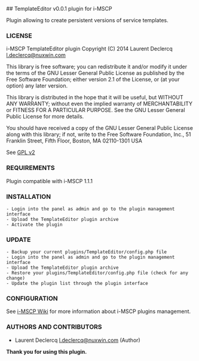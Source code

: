 ## TemplateEditor v0.0.1 plugin for i-MSCP

Plugin allowing to create persistent versions of service templates.

### LICENSE

 i-MSCP TemplateEditor plugin
 Copyright (C) 2014 Laurent Declercq <l.declercq@nuxwin.com>

 This library is free software; you can redistribute it and/or
 modify it under the terms of the GNU Lesser General Public
 License as published by the Free Software Foundation; either
 version 2.1 of the License, or (at your option) any later version.

 This library is distributed in the hope that it will be useful,
 but WITHOUT ANY WARRANTY; without even the implied warranty of
 MERCHANTABILITY or FITNESS FOR A PARTICULAR PURPOSE.  See the GNU
 Lesser General Public License for more details.

 You should have received a copy of the GNU Lesser General Public
 License along with this library; if not, write to the Free Software
 Foundation, Inc., 51 Franklin Street, Fifth Floor, Boston, MA  02110-1301  USA

 See [GPL v2](http://www.gnu.org/licenses/lgpl-2.1.txt "LGPL v2.1")

### REQUIREMENTS

Plugin compatible with i-MSCP 1.1.1

### INSTALLATION

	- Login into the panel as admin and go to the plugin management interface
	- Upload the TemplateEditor plugin archive
	- Activate the plugin

### UPDATE

	- Backup your current plugins/TemplateEditor/config.php file
	- Login into the panel as admin and go to the plugin management interface
	- Upload the TemplateEditor plugin archive
	- Restore your plugins/TemplateEditor/config.php file (check for any change)
	- Update the plugin list through the plugin interface

### CONFIGURATION

See [i-MSCP Wiki](http://wiki.i-mscp.net/doku.php?id=plugins:management "Plugin Management Interface") for more information about i-MSCP plugins management.

### AUTHORS AND CONTRIBUTORS

 * Laurent Declercq <l.declercq@nuxwin.com> (Author)

**Thank you for using this plugin.**
